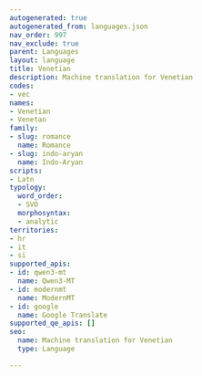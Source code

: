 ```yaml
---
autogenerated: true
autogenerated_from: languages.json
nav_order: 997
nav_exclude: true
parent: Languages
layout: language
title: Venetian
description: Machine translation for Venetian
codes:
- vec
names:
- Venetian
- Venetan
family:
- slug: romance
  name: Romance
- slug: indo-aryan
  name: Indo-Aryan
scripts:
- Latn
typology:
  word_order:
  - SVO
  morphosyntax:
  - analytic
territories:
- hr
- it
- si
supported_apis:
- id: qwen3-mt
  name: Qwen3‑MT
- id: modernmt
  name: ModernMT
- id: google
  name: Google Translate
supported_qe_apis: []
seo:
  name: Machine translation for Venetian
  type: Language

---
```


